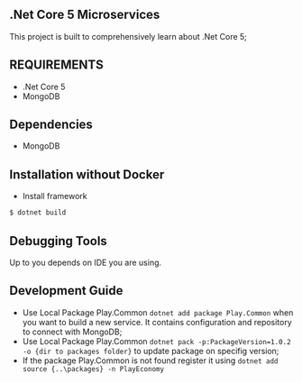 ## .Net Core 5 Microservices

This project is built to comprehensively learn about .Net Core 5;

## REQUIREMENTS

- .Net Core 5
- MongoDB

## Dependencies

- MongoDB

## Installation without Docker

- Install framework

```bash
$ dotnet build
```

## Debugging Tools

Up to you depends on IDE you are using.

## Development Guide

- Use Local Package Play.Common `dotnet add package Play.Common` when you want to build a new service. 
    It contains configuration and repository to connect with MongoDB;
- Use Local Package Play.Common `dotnet pack -p:PackageVersion=1.0.2 -o {dir to packages folder}` to update package on specifig version;
- If the package Play.Common is not found register it using `dotnet add source {..\packages} -n PlayEconomy`  
